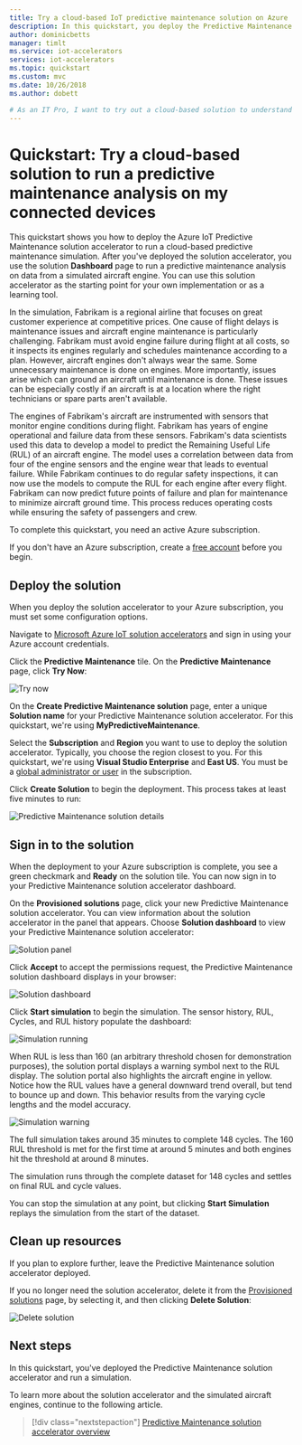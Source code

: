 ```yaml
---
title: Try a cloud-based IoT predictive maintenance solution on Azure | Microsoft Docs
description: In this quickstart, you deploy the Predictive Maintenance Azure IoT solution accelerator, and sign in to and use the solution dashboard.
author: dominicbetts
manager: timlt
ms.service: iot-accelerators
services: iot-accelerators
ms.topic: quickstart
ms.custom: mvc
ms.date: 10/26/2018
ms.author: dobett

# As an IT Pro, I want to try out a cloud-based solution to understand how I can use predictive maintenance with my IoT devices.
---
```


# Quickstart: Try a cloud-based solution to run a predictive maintenance analysis on my connected devices

This quickstart shows you how to deploy the Azure IoT Predictive Maintenance solution accelerator to run a cloud-based predictive maintenance simulation. After you've deployed the solution accelerator, you use the solution **Dashboard** page to run a predictive maintenance analysis on data from a simulated aircraft engine. You can use this solution accelerator as the starting point for your own implementation or as a learning tool.

In the simulation, Fabrikam is a regional airline that focuses on great customer experience at competitive prices. One cause of flight delays is maintenance issues and aircraft engine maintenance is particularly challenging. Fabrikam must avoid engine failure during flight at all costs, so it inspects its engines regularly and schedules maintenance according to a plan. However, aircraft engines don't always wear the same. Some unnecessary maintenance is done on engines. More importantly, issues arise which can ground an aircraft until maintenance is done. These issues can be especially costly if an aircraft is at a location where the right technicians or spare parts aren't available.

The engines of Fabrikam's aircraft are instrumented with sensors that monitor engine conditions during flight. Fabrikam has years of engine operational and failure data from these sensors. Fabrikam's data scientists used this data to develop a model to predict the Remaining Useful Life (RUL) of an aircraft engine. The model uses a correlation between data from four of the engine sensors and the engine wear that leads to eventual failure. While Fabrikam continues to do regular safety inspections, it can now use the models to compute the RUL for each engine after every flight. Fabrikam can now predict future points of failure and plan for maintenance to minimize aircraft ground time. This process reduces operating costs while ensuring the safety of passengers and crew.

To complete this quickstart, you need an active Azure subscription.

If you don't have an Azure subscription, create a [free account](https://azure.microsoft.com/free/?WT.mc_id=A261C142F) before you begin.

## Deploy the solution

When you deploy the solution accelerator to your Azure subscription, you must set some configuration options.

Navigate to [Microsoft Azure IoT solution accelerators](https://www.azureiotsolutions.com) and sign in using your Azure account credentials.

Click the **Predictive Maintenance** tile. On the **Predictive Maintenance** page, click **Try Now**:

![Try now](./media/quickstart-predictive-maintenance-deploy/predictivemaintenance.png)

On the **Create Predictive Maintenance solution** page, enter a unique **Solution name** for your Predictive Maintenance solution accelerator. For this quickstart, we're using **MyPredictiveMaintenance**.

Select the **Subscription** and **Region** you want to use to deploy the solution accelerator. Typically, you choose the region closest to you. For this quickstart, we're using **Visual Studio Enterprise** and **East US**. You must be a [global administrator or user](iot-accelerators-permissions.md) in the subscription.

Click **Create Solution** to begin the deployment. This process takes at least five minutes to run:

![Predictive Maintenance solution details](./media/quickstart-predictive-maintenance-deploy/createform.png)

## Sign in to the solution

When the deployment to your Azure subscription is complete, you see a green checkmark and **Ready** on the solution tile. You can now sign in to your Predictive Maintenance solution accelerator dashboard.

On the **Provisioned solutions** page, click your new Predictive Maintenance solution accelerator. You can view information about the solution accelerator in the panel that appears. Choose **Solution dashboard** to view your Predictive Maintenance solution accelerator:

![Solution panel](./media/quickstart-predictive-maintenance-deploy/solutionpanel.png)

Click **Accept** to accept the permissions request, the Predictive Maintenance solution dashboard displays in your browser:

![Solution dashboard](./media/quickstart-predictive-maintenance-deploy/solutiondashboard.png)

Click **Start simulation** to begin the simulation. The sensor history, RUL, Cycles, and RUL history populate the dashboard:

![Simulation running](./media/quickstart-predictive-maintenance-deploy/simulationrunning.png)

When RUL is less than 160 (an arbitrary threshold chosen for demonstration purposes), the solution portal displays a warning symbol next to the RUL display. The solution portal also highlights the aircraft engine in yellow. Notice how the RUL values have a general downward trend overall, but tend to bounce up and down. This behavior results from the varying cycle lengths and the model accuracy.

![Simulation warning](./media/quickstart-predictive-maintenance-deploy/simulationwarning.png)

The full simulation takes around 35 minutes to complete 148 cycles. The 160 RUL threshold is met for the first time at around 5 minutes and both engines hit the threshold at around 8 minutes.

The simulation runs through the complete dataset for 148 cycles and settles on final RUL and cycle values.

You can stop the simulation at any point, but clicking **Start Simulation** replays the simulation from the start of the dataset.

## Clean up resources

If you plan to explore further, leave the Predictive Maintenance solution accelerator deployed.

If you no longer need the solution accelerator, delete it from the [Provisioned solutions](https://www.azureiotsolutions.com/Accelerators#dashboard) page, by selecting it, and then clicking **Delete Solution**:

![Delete solution](media/quickstart-predictive-maintenance-deploy/deletesolution.png)

## Next steps

In this quickstart, you've deployed the Predictive Maintenance solution accelerator and run a simulation.

To learn more about the solution accelerator and the simulated aircraft engines, continue to the following article.

> [!div class="nextstepaction"]
> [Predictive Maintenance solution accelerator overview](iot-accelerators-predictive-walkthrough.md)
